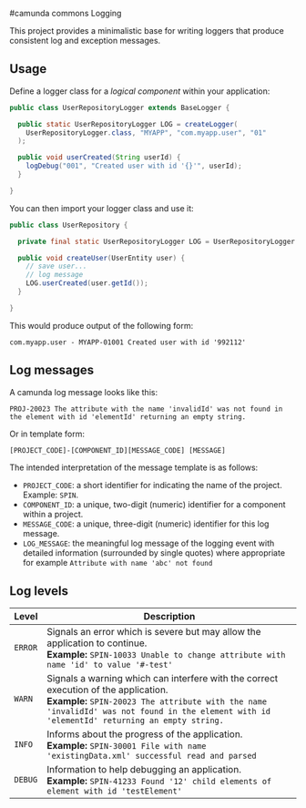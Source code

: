 #camunda commons Logging

This project provides a minimalistic base for writing loggers that produce consistent log and
exception messages.

## Usage

Define a logger class for a _logical component_ within your application:

```java
public class UserRepositoryLogger extends BaseLogger {

  public static UserRepositoryLogger LOG = createLogger(
    UserRepositoryLogger.class, "MYAPP", "com.myapp.user", "01"
  );

  public void userCreated(String userId) {
    logDebug("001", "Created user with id '{}'", userId);
  }

}
```

You can then import your logger class and use it:


```java
public class UserRepository {

  private final static UserRepositoryLogger LOG = UserRepositoryLogger.LOG;

  public void createUser(UserEntity user) {
    // save user...
    // log message
    LOG.userCreated(user.getId());
  }

}
```

This would produce output of the following form:

```
com.myapp.user - MYAPP-01001 Created user with id '992112'
```



## Log messages

A camunda log message looks like this:

```
PROJ-20023 The attribute with the name 'invalidId' was not found in the element with id 'elementId' returning an empty string.
```

Or in template form:

```
[PROJECT_CODE]-[COMPONENT_ID][MESSAGE_CODE] [MESSAGE]
```

The intended interpretation of the message template is as follows:

- `PROJECT_CODE`: a short identifier for indicating the name of the project. Example: `SPIN`.
- `COMPONENT_ID`: a unique, two-digit (numeric) identifier for a component within a project.
- `MESSAGE_CODE`: a unique, three-digit (numeric) identifier for this log message.
- `LOG_MESSAGE`: the meaningful log message of the logging event with detailed
  information (surrounded by single quotes) where appropriate for example
  `Attribute with name 'abc' not found`

## Log levels

| Level   | Description
|---------|-------------
| `ERROR` | Signals an error which is severe but may allow the application to continue. <br/>**Example:** `SPIN-10033 Unable to change attribute with name 'id' to value '#-test'`
| `WARN`  | Signals a warning which can interfere with the correct execution of the application. <br/>**Example:** `SPIN-20023 The attribute with the name 'invalidId' was not found in the element with id 'elementId' returning an empty string.`
| `INFO`  | Informs about the progress of the application. <br/>**Example:** `SPIN-30001 File with name 'existingData.xml' successful read and parsed`
| `DEBUG` | Information to help debugging an application. <br/>**Example:** `SPIN-41233 Found '12' child elements of element with id 'testElement'`

